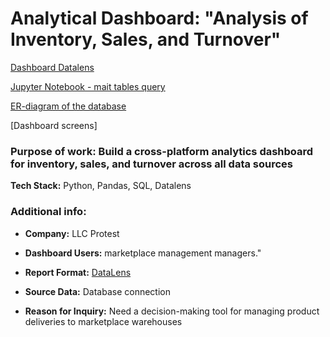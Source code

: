 # **Analytical Dashboard: "Analysis of Inventory, Sales, and Turnover"**

[Dashboard Datalens](https://datalens.yandex/6acbrxtabbzev)

[Jupyter Notebook - mait tables query](https://github.com/Kristina-Ponomareva/my_projects/blob/main/Dashboard%20%20%22Analysis%20of%20Inventory%2C%20Sales%2C%20and%20Turnover%22%20Protest/Portfolio_Procept_1.ipynb)

[ER-diagram of the database](https://drive.google.com/file/d/1JnJjugOWa1FiefMHHL4jtOTwZsF3LbMH/view?usp=sharing)

[Dashboard screens]

### Purpose of work: Build a cross-platform analytics dashboard for inventory, sales, and turnover across all data sources

**Tech Stack:** Python, Pandas, SQL, Datalens

### Additional info:
* **Company:** LLC Protest

* **Dashboard Users:** marketplace management managers."

* **Report Format:** [DataLens](https://datalens.yandex.ru/)

* **Source Data:** Database сonnection

* **Reason for Inquiry:** Need a decision-making tool for managing product deliveries to marketplace warehouses
